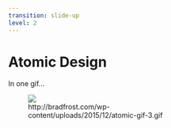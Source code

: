 ```yaml
---
transition: slide-up
level: 2
---
```


# Atomic Design

In one gif...

<figure>
  <img src="/structure/atomic-gif-3.gif"/>
  <figcaption>http://bradfrost.com/wp-content/uploads/2015/12/atomic-gif-3.gif</figcaption>
</figure>

<style>
  figure {
    width: 55%;
  }
</style>